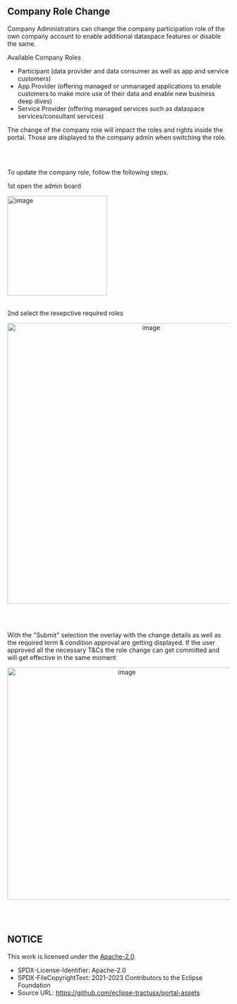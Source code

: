 ## Company Role Change

Company Administrators can change the company participation role of the own company account to enable additional dataspace features or disable the same.

Available Company Roles

- Participant (data provider and data consumer as well as app and service customers)
- App Provider (offering managed or unmanaged applications to enable customers to make more use of their data and enable new business deep dives)
- Service Provider (offering managed services such as dataspace services/consultant services)
  <br>

The change of the company role will impact the roles and rights inside the portal.
Those are displayed to the company admin when switching the role.

<br>
<br>

To update the company role, follow the following steps.

1st open the admin board

<img width="226" alt="image" src="https://github.com/catenax-ng/tx-portal-assets/assets/94133633/db6ffe2c-a939-45ed-8aa8-9e53962fbd12">

<br>
<br>

2nd select the resepctive required roles

<p align="center">
<img width="636" alt="image" src="https://github.com/catenax-ng/tx-portal-assets/assets/94133633/6c2130dd-6add-4953-b480-1fb9fd6e6399">
</p>

<br>
<br>

With the "Submit" selection the overlay with the change details as well as the required term & condition approval are getting displayed.
If the user approved all the necessary T&Cs the role change can get committed and will get effective in the same moment

<p align="center">
<img width="526" alt="image" src="https://github.com/catenax-ng/tx-portal-assets/assets/94133633/2e9f91e4-4b89-4482-b2ed-99d89a00e0cb">
</p>

<br>
<br>

## NOTICE

This work is licensed under the [Apache-2.0](https://www.apache.org/licenses/LICENSE-2.0).

- SPDX-License-Identifier: Apache-2.0
- SPDX-FileCopyrightText: 2021-2023 Contributors to the Eclipse Foundation
- Source URL: https://github.com/eclipse-tractusx/portal-assets
